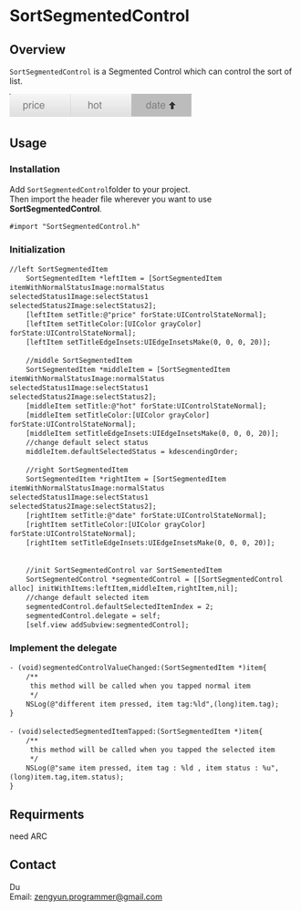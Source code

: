 # SortSegmentedControl

## Overview

`SortSegmentedControl` is a Segmented Control which can control the sort of list.


![SortSegmentedControl](./segment_image.png)

## Usage


### Installation
Add `SortSegmentedControl`folder to your project.  
Then import the header file wherever you want to use **SortSegmentedControl**.  

```
#import "SortSegmentedControl.h"
```

### Initialization
```
//left SortSegmentedItem
	SortSegmentedItem *leftItem = [SortSegmentedItem itemWithNormalStatusImage:normalStatus selectedStatus1Image:selectStatus1 selectedStatus2Image:selectStatus2];
    [leftItem setTitle:@"price" forState:UIControlStateNormal];
    [leftItem setTitleColor:[UIColor grayColor] forState:UIControlStateNormal];
    [leftItem setTitleEdgeInsets:UIEdgeInsetsMake(0, 0, 0, 20)];
    
    //middle SortSegmentedItem
    SortSegmentedItem *middleItem = [SortSegmentedItem itemWithNormalStatusImage:normalStatus selectedStatus1Image:selectStatus1 selectedStatus2Image:selectStatus2];
    [middleItem setTitle:@"hot" forState:UIControlStateNormal];
    [middleItem setTitleColor:[UIColor grayColor] forState:UIControlStateNormal];
    [middleItem setTitleEdgeInsets:UIEdgeInsetsMake(0, 0, 0, 20)];
    //change default select status
    middleItem.defaultSelectedStatus = kdescendingOrder;
    
    //right SortSegmentedItem
    SortSegmentedItem *rightItem = [SortSegmentedItem itemWithNormalStatusImage:normalStatus selectedStatus1Image:selectStatus1 selectedStatus2Image:selectStatus2];
    [rightItem setTitle:@"date" forState:UIControlStateNormal];
    [rightItem setTitleColor:[UIColor grayColor] forState:UIControlStateNormal];
    [rightItem setTitleEdgeInsets:UIEdgeInsetsMake(0, 0, 0, 20)];
    
    
    //init SortSegmentedControl var SortSementedItem
    SortSegmentedControl *segmentedControl = [[SortSegmentedControl alloc] initWithItems:leftItem,middleItem,rightItem,nil];
    //change default selected item
    segmentedControl.defaultSelectedItemIndex = 2;
    segmentedControl.delegate = self;
    [self.view addSubview:segmentedControl];

```
### Implement the delegate

```
- (void)segmentedControlValueChanged:(SortSegmentedItem *)item{
    /**
     this method will be called when you tapped normal item
     */
    NSLog(@"different item pressed, item tag:%ld",(long)item.tag);
}

- (void)selectedSegmentedItemTapped:(SortSegmentedItem *)item{
    /**
     this method will be called when you tapped the selected item
     */
    NSLog(@"same item pressed, item tag : %ld , item status : %u",(long)item.tag,item.status);
}
```
## Requirments

need ARC

## Contact

Du  
Email: zengyun.programmer@gmail.com